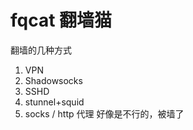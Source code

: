# fqcat 翻墙猫  
翻墙的几种方式

1. VPN 
2. Shadowsocks
3. SSHD
4. stunnel+squid
5. socks / http 代理 好像是不行的，被墙了
